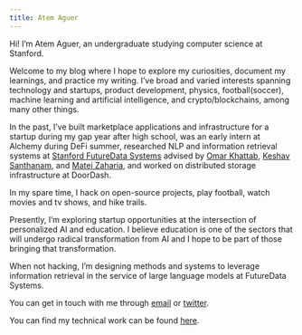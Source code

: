 ```yaml
---
title: Atem Aguer
---
```


Hi! I’m Atem Aguer, an undergraduate studying computer science at Stanford.

Welcome to my blog where I hope to explore my curiosities, document my learnings, and practice my writing. I’ve broad and varied interests spanning technology and startups, product development, physics, football(soccer), machine learning and artificial intelligence, and crypto/blockchains, among many other things.

In the past, I’ve built marketplace applications and infrastructure for a startup during my gap year after high school, was an early intern at Alchemy during DeFi summer, researched NLP and information retrieval systems at [Stanford FutureData Systems](https://futuredata.stanford.edu/) advised by [Omar Khattab](https://omarkhattab.com/), [Keshav Santhanam](https://cs.stanford.edu/~keshav2/), and [Matei Zaharia](https://cs.stanford.edu/people/matei/), and worked on distributed storage infrastructure at DoorDash.

In my spare time, I hack on open-source projects, play football, watch movies and tv shows, and hike trails.

Presently, I’m exploring startup opportunities at the intersection of personalized AI and education. I believe education is one of the sectors that will undergo radical transformation from AI and I hope to be part of those bringing that transformation.

When not hacking, I’m designing methods and systems to leverage information retrieval in the service of large language models at FutureData Systems.

You can get in touch with me through <a href="mailto:atemajohn@stanford.edu">email</a> or [twitter](https://twitter.com/leithnyang).

You can find my technical work can be found [here](https://github.com/atemaguer).
